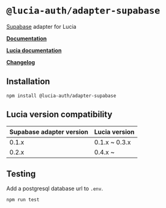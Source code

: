 # `@lucia-auth/adapter-supabase`

[Supabase](https://supabase.com) adapter for Lucia

**[Documentation](https://lucia-auth.vercel.app/learn/adapters/supabase)**

**[Lucia documentation](https://lucia-auth.vercel.app)**

**[Changelog](https://github.com/pilcrowOnPaper/lucia-auth/blob/main/packages/adapter-supabase/CHANGELOG.md)**

## Installation

```
npm install @lucia-auth/adapter-supabase
```

## Lucia version compatibility

| Supabase adapter version | Lucia version |
| ------------------------ | ------------- |
| 0.1.x                    | 0.1.x ~ 0.3.x |
| 0.2.x                    | 0.4.x ~       |

## Testing

Add a postgresql database url to `.env`.

```
npm run test
```
